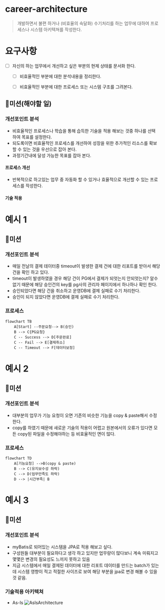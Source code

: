 # career-architecture
> 개발하면서 불편 하거나 (비효율의 숙달화) 수기처리를 하는 업무에 대하여 프로세스나 시스템 아키텍쳐를 작성한다.
# 요구사항
- [ ] 자신의 하는 업무에서 개선하고 싶은 부분의 현제 상태를 문서화 한다.
    - [ ] 비효율적인 부분에 대한 분석내용을 정리한다.
    - [ ] 비효율적인 부분에 대한 프로세스 또는 시스템 구조를 그려본다.


## 🚀미션(해야할 일)


### 개선포인트 분석
- 비효율적인 프로세스나 학습을 통해 습득한 기술을 적용 해보는 것중 하나를 선택 하여 목표를 설정한다.
- 되도록이면 비효율적인 프로세스를 개선하여 성장을 위한 추가적인 리소스를 확보할 수 있는 것을 우선으로 잡아 본다.
- 과정기간내에 달성 가능한 목표를 잡아 본다.
#### 프로세스 개선
- 반복적으로 하고있는 업무 중 자동화 할 수 있거나 효율적으로 개선할 수 있는 프로세스를 작성한다.

#### 기술 적용


# 예시 1

## 🚀미션
### 개선포인트 분석
- 매일 전날의 결제 데이터중 timeout이 발생한 결제 건에 대한 리포트를 받아서 해당건을 확인 하고 있다.
- timeout이 발생하였을 경우 해당 건이 PG에서 결제가 되엇는지 안되엇는지? 알수 없기 때문에 해당 승인건의 key를 pg사의 관리자 페이지에서 하나하나 확인 한다.
- 승인되었다면 해당 건을 취소하고 운영DB에 결제 실패로 수기 처리한다.
- 승인이 되지 않았다면 운영DB에 결제 실패로 수기 처리한다.
 
### 프로세스
```mermaid
flowchart TB
    A[Start] --주문요청--> B(승인)
    B --> C{PG요청}
    C -- Success --> D[주문완료]
    C -- Fail --> E[결제취소]
    C -- Timeout --> F[데이터보정]
```

# 예시 2

## 🚀미션
### 개선포인트 분석
- 대부분의 업무가 기능 요청이 오면 기존의 비슷한 기능을 copy & paste해서 수정한다.
- copy를 하였기 때문에 새로운 기술의 적용이 어렵고 원본에서의 오류가 있다면 모든 copy된 파일을 수정해야하는 등 비효율적인 면이 많다.
### 프로세스
```mermaid
flowchart TD
    A[기능요청] -->B(copy & paste)
    B --> C(유지보수성 하락)
    C --> D(업무만족도 하락)
    D --> |시간부족| B
```

# 예시 3

## 🚀미션
### 개선포인트 분석
- myBatis로 되어있는 시스템을 JPA로 적용 해보고 싶다.
- 구성원들 대부분이 필요하다고 생각 하고 있지만 업무량이 많다보니 계속 미뤄지고 몇몇은 변경의 필요성도 느끼지 못하고 있음
- 지금 시스템에서 매일 결제된 데이터에 대한 리포트 데이터를 만드는 batch가 있는데 시스템 영향이 적고 적절한 사이즈로 보여 해당 부분을 jpa로 변경 해볼 수 있을것 같음.
### 기술적용 아키텍쳐
- As-Is
![AsIsArchitecture](https://nextstep-storage.s3.ap-northeast-2.amazonaws.com/7066c3f79f184a1a9f50082abbfb1a9a)


